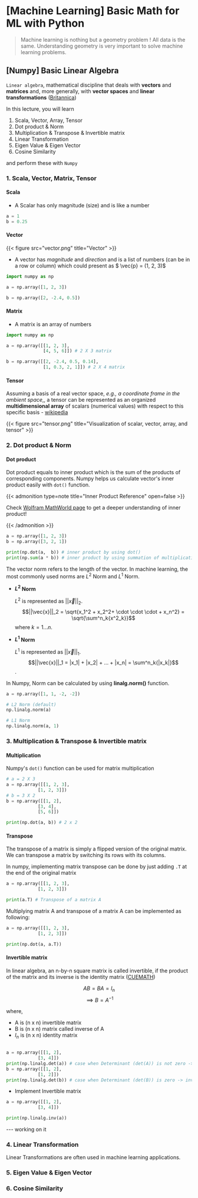 # [Machine Learning] Basic Math for ML with Python

> Machine learning is nothing but a geometry problem ! All data is the same. Understanding geometry is very important to solve machine learning problems. 

## [Numpy] Basic Linear Algebra

`Linear algebra`, mathematical discipline that deals with **vectors** and **matrices** and, more generally, with **vector spaces** and **linear transformations**  ([Britannica](https://www.britannica.com/science/linear-algebra))


In this lecture, you will learn 

1. Scala, Vector, Array, Tensor 
2. Dot product & Norm
3. Multiplication & Transpose & Invertible matrix
4. Linear Transformation 
5. Eigen Value & Eigen Vector 
6. Cosine Similarity 


and perform these with `Numpy`

### 1. Scala, Vector, Matrix, Tensor 

#### Scala

- A Scalar has only magnitude (size) and is like a number 

```python
a = 1
b = 0.25
```

#### Vector

{{< figure src="vector.png" title="Vector" >}}

- A vector has *magnitude* and *direction* and is a list of numbers (can be in a row or column) which could present as $ \vec{p} = (1, 2, 3)$


```python
import numpy as np 

a = np.array([1, 2, 3])

b = np.array([2, -2.4, 0.5])
```

#### Matrix
- A matrix is an array of numbers

```python
import numpy as np 

a = np.array([[1, 2, 3], 
              [4, 5, 6]]) # 2 X 3 matrix

b = np.array([[2, -2.4, 0.5, 0.14], 
              [1, 0.3, 2, 1]]) # 2 X 4 matrix
```

#### Tensor
Assuming a basis of a real vector space, *e.g., a coordinate frame in the ambient space*,, a tensor can be represented as an organized **multidimensional array** of scalars (numerical values) with respect to this specific basis - [wikipedia](https://en.wikipedia.org/wiki/Tensor)


{{< figure src="tensor.png" title="Visualization of scalar, vector, array, and tensor" >}}


### 2. Dot product & Norm

#### Dot product

Dot product equals to inner product which is the sum of the products of corresponding components. Numpy helps us calculate vector's inner product easily with `dot()` function. 


{{< admonition type=note title="Inner Product Reference" open=false >}}


Check [Wolfram MathWorld page](https://mathworld.wolfram.com/InnerProduct.html) to get a deeper understanding of inner product! 

{{< /admonition >}}




```python 
a = np.array([1, 2, 3])
b = np.array([3, 2, 1])

print(np.dot(a,  b)) # inner product by using dot() 
print(np.sum(a * b)) # inner product by using summation of multiplication
```

The vector norm refers to the length of the vector. In machine learning, the most commonly used norms are $L^2$ Norm and $L^1$ Norm. 

* **$L^2$ Norm**

  $L^2$ is represented as $||\vec{x}||_2$.
  $$||\vec{x}||_2 = \sqrt{x_1^2 + x_2^2+ \cdot \cdot \cdot + x_n^2}  = \sqrt{\sum^n_k{x^2_k}}$$ where $k = 1...n$. 


* **$L^1$ Norm**

  $L^1$ is represented as $||\vec{x}||_1$.
  $$||\vec{x}||_1 = |x_1| + |x_2| + ... + |x_n| = \sum^n_k{|x_k|}$$. 

In Numpy, Norm can be calculated by using **linalg.norm()** function. 

```python 
a = np.array([1, 1, -2, -2])

# L2 Norm (default)
np.linalg.norm(a) 

# L1 Norm 
np.linalg.norm(a, 1)
```
### 3. Multiplication & Transpose & Invertible matrix

#### Multiplication

Numpy's `dot()` function can be used for matrix multiplication 

```python 
# a = 2 X 3
a = np.array([[1, 2, 3], 
            [1, 2, 3]])
# b = 3 X 2 
b = np.array([[1, 2],
            [3, 4], 
            [5, 6]])

print(np.dot(a, b)) # 2 x 2

```   

#### Transpose

The transpose of a matrix is simply a flipped version of the original matrix. We can transpose a matrix by switching its rows with its columns. 

In numpy, implementing matrix transpose can be done by just adding `.T` at the end of the original matrix 

```python 
a = np.array([[1, 2, 3], 
            [1, 2, 3]])

print(a.T) # Transpose of a matrix A
```

Multiplying  matrix A and transpose of a matrix A can be implemented as following:
```python 
a = np.array([[1, 2, 3], 
            [1, 2, 3]])

print(np.dot(a, a.T)) 
```
#### Invertible matrix

In linear algebra, an n-by-n square matrix is called invertible, if the product of the matrix and its inverse is the identity matrix ([CUEMATH](https://www.cuemath.com/algebra/invertible-matrix/))

$$ AB = BA = I_n$$
$$\implies B = A^{-1}$$

where, 
* A is (n x n) invertible matrix
* B is (n x n) matrix called inverse of A
* $I_n$ is (n x n) identity matrix

```python 

a = np.array([[1, 2], 
            [3, 4]])
print(np.linalg.det(a)) # case when Determinant (det(A)) is not zero -> invertible matrix exists
b = np.array([[1, 2], 
            [1, 2]])
print(np.linalg.det(b)) # case when Determinant (det(B)) is zero -> invertible matrix doesn't exist

```

* Implement Invertible matrix
```python 
a = np.array([[1, 2], 
            [3, 4]])

print(np.linalg.inv(a))
```

--- working on it 

### 4. Linear Transformation 

Linear Transformations are often used in machine learning applications. 


### 5. Eigen Value & Eigen Vector 
### 6. Cosine Similarity 
